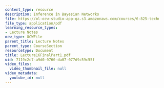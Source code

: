 ```yaml
---
content_type: resource
description: Inference in Bayesian Networks
file: https://ol-ocw-studio-app-qa.s3.amazonaws.com/courses/6-825-techniques-in-artificial-intelligence-sma-5504-fall-2002/7119c2c7a9d00760da07077d9c59c55f_Lecture16FinalPart1.pdf
file_type: application/pdf
learning_resource_types:
- Lecture Notes
ocw_type: OCWFile
parent_title: Lecture Notes
parent_type: CourseSection
resourcetype: Document
title: Lecture16FinalPart1.pdf
uid: 7119c2c7-a9d0-0760-da07-077d9c59c55f
video_files:
  video_thumbnail_file: null
video_metadata:
  youtube_id: null
---
```

